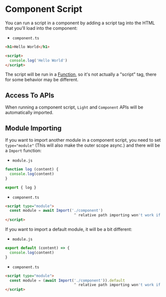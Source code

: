 # Component Script
You can run a script in a component by adding a script tag into the HTML that you'll load into the component:

* `component.ts`
```html
<h1>Hello World</h1>

<script>
  console.log('Hello World')
</script>
```

The script will be run in a [Function](https://developer.mozilla.org/en-US/docs/Web/JavaScript/Reference/Global_Objects/Function), so it's not actually a "script" tag, there for some behavior may be different.

## Access To APIs
When running a component script, `Light` and `Component` APIs will be automatically imported.

## Module Importing
If you want to import another module in a component script, you need to set `type="module"` (This will also make the outer scope async.) and there will be a `Import` function:

* `module.js`
```js
function log (content) {
  console.log(content)
}

export { log }
```

* `component.ts`
```html
<script type="module">
  const module = await Import('./component')
                               ^ relative path importing won't work if you didn't provide the `componentPath` when loading the component
</script>
```

If you want to import a default module, it will be a bit different:

* `module.js`
```js
export default (content) => {
  console.log(content)
}
```

* `component.ts`
```html
<script type="module">
  const module = (await Import('./component')).default
                               ^ relative path importing won't work if you didn't provide the `componentPath` when loading the component
</script>
```
